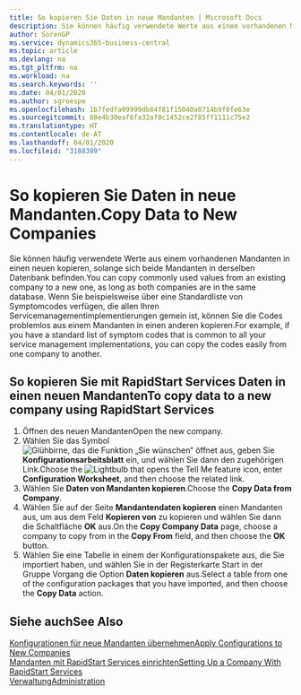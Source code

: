 ```yaml
---
title: So kopieren Sie Daten in neue Mandanten | Microsoft Docs
description: Sie können häufig verwendete Werte aus einem vorhandenen Mandanten in einen neuen kopieren, solange sich beide Mandanten in derselben Datenbank befinden. Wenn Sie beispielsweise über eine Standardliste von Symptomcodes verfügen, die allen Ihren Servicemanagementimplementierungen gemein ist, können Sie die Codes problemlos aus einem Mandanten in einen anderen kopieren.
author: SorenGP
ms.service: dynamics365-business-central
ms.topic: article
ms.devlang: na
ms.tgt_pltfrm: na
ms.workload: na
ms.search.keywords: ''
ms.date: 04/01/2020
ms.author: sgroespe
ms.openlocfilehash: 1b7fedfa09999db84f81f15040a0714b9f0fe63e
ms.sourcegitcommit: 88e4b30eaf6fa32af0c1452ce2f85ff1111c75e2
ms.translationtype: HT
ms.contentlocale: de-AT
ms.lasthandoff: 04/01/2020
ms.locfileid: "3188389"
---
```

# <a name="copy-data-to-new-companies"></a><span data-ttu-id="9f98f-104">So kopieren Sie Daten in neue Mandanten.</span><span class="sxs-lookup"><span data-stu-id="9f98f-104">Copy Data to New Companies</span></span>
<span data-ttu-id="9f98f-105">Sie können häufig verwendete Werte aus einem vorhandenen Mandanten in einen neuen kopieren, solange sich beide Mandanten in derselben Datenbank befinden.</span><span class="sxs-lookup"><span data-stu-id="9f98f-105">You can copy commonly used values from an existing company to a new one, as long as both companies are in the same database.</span></span> <span data-ttu-id="9f98f-106">Wenn Sie beispielsweise über eine Standardliste von Symptomcodes verfügen, die allen Ihren Servicemanagementimplementierungen gemein ist, können Sie die Codes problemlos aus einem Mandanten in einen anderen kopieren.</span><span class="sxs-lookup"><span data-stu-id="9f98f-106">For example, if you have a standard list of symptom codes that is common to all your service management implementations, you can copy the codes easily from one company to another.</span></span>  

## <a name="to-copy-data-to-a-new-company-using-rapidstart-services"></a><span data-ttu-id="9f98f-107">So kopieren Sie mit RapidStart Services Daten in einen neuen Mandanten</span><span class="sxs-lookup"><span data-stu-id="9f98f-107">To copy data to a new company using RapidStart Services</span></span>  
1. <span data-ttu-id="9f98f-108">Öffnen des neuen Mandanten</span><span class="sxs-lookup"><span data-stu-id="9f98f-108">Open the new company.</span></span>  
2. <span data-ttu-id="9f98f-109">Wählen Sie das Symbol ![Glühbirne, das die Funktion „Sie wünschen“ öffnet](media/ui-search/search_small.png "Tell Me-Funktion") aus, geben Sie **Konfigurationsarbeitsblatt** ein, und wählen Sie dann den zugehörigen Link.</span><span class="sxs-lookup"><span data-stu-id="9f98f-109">Choose the ![Lightbulb that opens the Tell Me feature](media/ui-search/search_small.png "Tell me what you want to do") icon, enter **Configuration Worksheet**, and then choose the related link.</span></span>  
3. <span data-ttu-id="9f98f-110">Wählen Sie **Daten von Mandanten kopieren**.</span><span class="sxs-lookup"><span data-stu-id="9f98f-110">Choose the **Copy Data from Company**.</span></span>  
4. <span data-ttu-id="9f98f-111">Wählen Sie auf der Seite **Mandantendaten kopieren** einen Mandanten aus, um aus dem Feld **Kopieren von** zu kopieren und wählen Sie dann die Schaltfläche **OK** aus.</span><span class="sxs-lookup"><span data-stu-id="9f98f-111">On the **Copy Company Data** page, choose a company to copy from in the **Copy From** field, and then choose the **OK** button.</span></span>  
5. <span data-ttu-id="9f98f-112">Wählen Sie eine Tabelle in einem der Konfigurationspakete aus, die Sie importiert haben, und wählen Sie in der Registerkarte Start in der Gruppe Vorgang die Option **Daten kopieren** aus.</span><span class="sxs-lookup"><span data-stu-id="9f98f-112">Select a table from one of the configuration packages that you have imported, and then choose the **Copy Data** action.</span></span>

## <a name="see-also"></a><span data-ttu-id="9f98f-113">Siehe auch</span><span class="sxs-lookup"><span data-stu-id="9f98f-113">See Also</span></span>
[<span data-ttu-id="9f98f-114">Konfigurationen für neue Mandanten übernehmen</span><span class="sxs-lookup"><span data-stu-id="9f98f-114">Apply Configurations to New Companies</span></span>](admin-apply-configuration-to-new-companies.md)  
[<span data-ttu-id="9f98f-115">Mandanten mit RapidStart Services einrichten</span><span class="sxs-lookup"><span data-stu-id="9f98f-115">Setting Up a Company With RapidStart Services</span></span>](admin-set-up-a-company-with-rapidstart.md)  
[<span data-ttu-id="9f98f-116">Verwaltung</span><span class="sxs-lookup"><span data-stu-id="9f98f-116">Administration</span></span>](admin-setup-and-administration.md)
